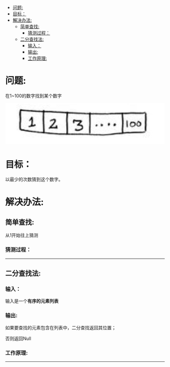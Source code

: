
<!-- TOC -->

- [问题:](#问题)
- [目标：](#目标)
- [解决办法:](#解决办法)
    - [简单查找:](#简单查找)
        - [猜测过程：](#猜测过程)
    - [二分查找法:](#二分查找法)
        - [输入：](#输入)
        - [输出:](#输出)
        - [工作原理:](#工作原理)

<!-- /TOC -->

# 问题:

在1~100的数字找到某个数字

![](https://raw.githubusercontent.com/jerrychan807/imggg/master/006tNbRwgy1fwtksk0gh3j30iq04swfb.jpg)


# 目标：

以最少的次数猜到这个数字。


# 解决办法:

## 简单查找:


从1开始往上猜测

### 猜测过程：


---

## 二分查找法:


### 输入：

输入是一个**有序的元素列表**

### 输出:

如果要查找的元素包含在列表中，二分查找返回其位置；

否则返回Null

### 工作原理:



---


